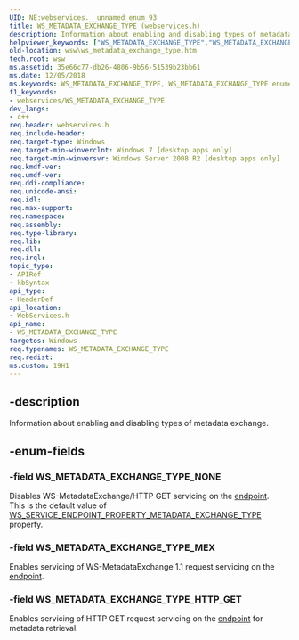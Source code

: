 ```yaml
---
UID: NE:webservices.__unnamed_enum_93
title: WS_METADATA_EXCHANGE_TYPE (webservices.h)
description: Information about enabling and disabling types of metadata exchange.
helpviewer_keywords: ["WS_METADATA_EXCHANGE_TYPE","WS_METADATA_EXCHANGE_TYPE enumeration [Web Services for Windows]","WS_METADATA_EXCHANGE_TYPE_HTTP_GET","WS_METADATA_EXCHANGE_TYPE_MEX","WS_METADATA_EXCHANGE_TYPE_NONE","webservices/WS_METADATA_EXCHANGE_TYPE","webservices/WS_METADATA_EXCHANGE_TYPE_HTTP_GET","webservices/WS_METADATA_EXCHANGE_TYPE_MEX","webservices/WS_METADATA_EXCHANGE_TYPE_NONE","wsw.ws_metadata_exchange_type"]
old-location: wsw\ws_metadata_exchange_type.htm
tech.root: wsw
ms.assetid: 35e66c77-db26-4806-9b56-51539b23bb61
ms.date: 12/05/2018
ms.keywords: WS_METADATA_EXCHANGE_TYPE, WS_METADATA_EXCHANGE_TYPE enumeration [Web Services for Windows], WS_METADATA_EXCHANGE_TYPE_HTTP_GET, WS_METADATA_EXCHANGE_TYPE_MEX, WS_METADATA_EXCHANGE_TYPE_NONE, webservices/WS_METADATA_EXCHANGE_TYPE, webservices/WS_METADATA_EXCHANGE_TYPE_HTTP_GET, webservices/WS_METADATA_EXCHANGE_TYPE_MEX, webservices/WS_METADATA_EXCHANGE_TYPE_NONE, wsw.ws_metadata_exchange_type
f1_keywords:
- webservices/WS_METADATA_EXCHANGE_TYPE
dev_langs:
- c++
req.header: webservices.h
req.include-header: 
req.target-type: Windows
req.target-min-winverclnt: Windows 7 [desktop apps only]
req.target-min-winversvr: Windows Server 2008 R2 [desktop apps only]
req.kmdf-ver: 
req.umdf-ver: 
req.ddi-compliance: 
req.unicode-ansi: 
req.idl: 
req.max-support: 
req.namespace: 
req.assembly: 
req.type-library: 
req.lib: 
req.dll: 
req.irql: 
topic_type:
- APIRef
- kbSyntax
api_type:
- HeaderDef
api_location:
- WebServices.h
api_name:
- WS_METADATA_EXCHANGE_TYPE
targetos: Windows
req.typenames: WS_METADATA_EXCHANGE_TYPE
req.redist: 
ms.custom: 19H1
---
```


## -description

Information about enabling and disabling types of metadata exchange.



## -enum-fields




### -field WS_METADATA_EXCHANGE_TYPE_NONE

Disables WS-MetadataExchange/HTTP GET servicing on the <a href="https://docs.microsoft.com/windows/desktop/api/webservices/ns-webservices-ws_service_endpoint">endpoint</a>.  
                    This is the default value of  <a href="https://docs.microsoft.com/windows/desktop/api/webservices/ne-webservices-ws_service_endpoint_property_id">WS_SERVICE_ENDPOINT_PROPERTY_METADATA_EXCHANGE_TYPE</a> property.
                


### -field WS_METADATA_EXCHANGE_TYPE_MEX

Enables servicing of WS-MetadataExchange 1.1 request servicing on the <a href="https://docs.microsoft.com/windows/desktop/api/webservices/ns-webservices-ws_service_endpoint">endpoint</a>.
                


### -field WS_METADATA_EXCHANGE_TYPE_HTTP_GET

Enables servicing of HTTP GET request servicing on the <a href="https://docs.microsoft.com/windows/desktop/api/webservices/ns-webservices-ws_service_endpoint">endpoint</a> for metadata 
                    retrieval.
                

